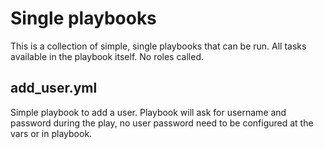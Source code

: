 # Single playbooks

This is a collection of simple, single playbooks that can be run. All tasks available in the playbook itself. No roles called. 

## add_user.yml

Simple playbook to add a user. Playbook will ask for username and password during the play, no user password need to be configured at the vars or in playbook. 
